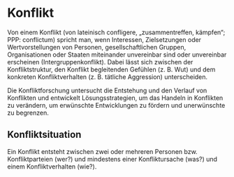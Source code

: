 Konflikt
========

Von einem Konflikt (von lateinisch confligere, „zusammentreffen, kämpfen“; PPP:
conflictum) spricht man, wenn Interessen, Zielsetzungen oder Wertvorstellungen
von Personen, gesellschaftlichen Gruppen, Organisationen oder Staaten
miteinander unvereinbar sind oder unvereinbar erscheinen
(Intergruppenkonflikt). Dabei lässt sich zwischen der Konfliktstruktur, den
Konflikt begleitenden Gefühlen (z. B. Wut) und dem konkreten Konfliktverhalten
(z. B. tätliche Aggression) unterscheiden.

Die Konfliktforschung untersucht die Entstehung und den Verlauf von Konflikten
und entwickelt Lösungsstrategien, um das Handeln in Konflikten zu verändern, um
erwünschte Entwicklungen zu fördern und unerwünschte zu begrenzen.

Konfliktsituation
-----------------

Ein Konflikt entsteht zwischen zwei oder mehreren Personen bzw.
Konfliktparteien (wer?) und mindestens einer Konfliktursache (was?) und einem
Konfliktverhalten (wie?).

